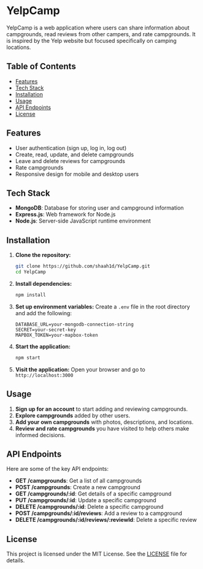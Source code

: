 # YelpCamp

YelpCamp is a web application where users can share information about campgrounds, read reviews from other campers, and rate campgrounds. It is inspired by the Yelp website but focused specifically on camping locations.

## Table of Contents
- [Features](#features)
- [Tech Stack](#tech-stack)
- [Installation](#installation)
- [Usage](#usage)
- [API Endpoints](#api-endpoints)
- [License](#license)

## Features
- User authentication (sign up, log in, log out)
- Create, read, update, and delete campgrounds
- Leave and delete reviews for campgrounds
- Rate campgrounds
- Responsive design for mobile and desktop users

## Tech Stack
- **MongoDB**: Database for storing user and campground information
- **Express.js**: Web framework for Node.js
- **Node.js**: Server-side JavaScript runtime environment

## Installation
1. **Clone the repository:**
    ```sh
    git clone https://github.com/shaah1d/YelpCamp.git
    cd YelpCamp
    ```

2. **Install dependencies:**
    ```sh
    npm install
    ```

3. **Set up environment variables:**
    Create a `.env` file in the root directory and add the following:
    ```plaintext
    DATABASE_URL=your-mongodb-connection-string
    SECRET=your-secret-key
    MAPBOX_TOKEN=your-mapbox-token
    ```

4. **Start the application:**
    ```sh
    npm start
    ```

5. **Visit the application:**
    Open your browser and go to `http://localhost:3000`

## Usage
1. **Sign up for an account** to start adding and reviewing campgrounds.
2. **Explore campgrounds** added by other users.
3. **Add your own campgrounds** with photos, descriptions, and locations.
4. **Review and rate campgrounds** you have visited to help others make informed decisions.



## API Endpoints
Here are some of the key API endpoints:

- **GET /campgrounds**: Get a list of all campgrounds
- **POST /campgrounds**: Create a new campground
- **GET /campgrounds/:id**: Get details of a specific campground
- **PUT /campgrounds/:id**: Update a specific campground
- **DELETE /campgrounds/:id**: Delete a specific campground
- **POST /campgrounds/:id/reviews**: Add a review to a campground
- **DELETE /campgrounds/:id/reviews/:reviewId**: Delete a specific review



## License
This project is licensed under the MIT License. See the [LICENSE](LICENSE) file for details.

